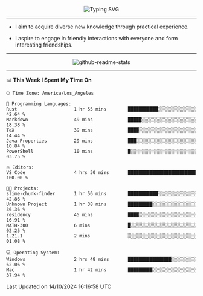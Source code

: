 <p align="center">
  <img src="https://readme-typing-svg.demolab.com?font=Fira+Code&weight=500&size=32&duration=2500&pause=1600&center=true&vCenter=true&random=false&width=1024&height=64&lines=Hi+there+%F0%9F%91%8B;I'm+delighted+you+could+make+it+here+%F0%9F%8E%89;I'm+Harry%2C+a+college+student+still+finding+my+way" alt="Typing SVG" />
</p>


---


- I aim to acquire diverse new knowledge through practical experience.

- I aspire to engage in friendly interactions with everyone and form interesting friendships.


---


<p align="center">
  <img src="https://github-readme-stats.vercel.app/api?username=Harry-Jing&show_icons=true" alt="github-readme-stats"/>
</p>


---

<!--START_SECTION:waka-->
📊 **This Week I Spent My Time On** 

```text
🕑︎ Time Zone: America/Los_Angeles

💬 Programming Languages: 
Rust                     1 hr 55 mins        ███████████░░░░░░░░░░░░░░   42.64 % 
Markdown                 49 mins             █████░░░░░░░░░░░░░░░░░░░░   18.38 % 
TeX                      39 mins             ████░░░░░░░░░░░░░░░░░░░░░   14.44 % 
Java Properties          29 mins             ███░░░░░░░░░░░░░░░░░░░░░░   10.84 % 
PowerShell               10 mins             █░░░░░░░░░░░░░░░░░░░░░░░░   03.75 % 

🔥 Editors: 
VS Code                  4 hrs 30 mins       █████████████████████████   100.00 % 

🐱‍💻 Projects: 
slime-chunk-finder       1 hr 56 mins        ███████████░░░░░░░░░░░░░░   42.86 % 
Unknown Project          1 hr 38 mins        █████████░░░░░░░░░░░░░░░░   36.36 % 
residency                45 mins             ████░░░░░░░░░░░░░░░░░░░░░   16.91 % 
MATH-300                 6 mins              █░░░░░░░░░░░░░░░░░░░░░░░░   02.25 % 
1.21.1                   2 mins              ░░░░░░░░░░░░░░░░░░░░░░░░░   01.08 % 

💻 Operating System: 
Windows                  2 hrs 48 mins       ████████████████░░░░░░░░░   62.06 % 
Mac                      1 hr 42 mins        █████████░░░░░░░░░░░░░░░░   37.94 % 
```


 Last Updated on 14/10/2024 16:16:58 UTC
<!--END_SECTION:waka-->
